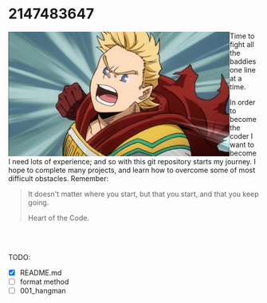 # 2147483647

<img align="left" height="250" src="https://github.com/MrColour/2147483647/blob/master/resources/maxresdefault.jpg" />

Time to fight all the baddies one line at a time.

In order to become the coder I want to become I need lots of experience; and so with this git repository starts my journey. I hope to complete many projects, and learn how to overcome some of most difficult obstacles. Remember:

>   It doesn't matter where you start, but that you start, and that you keep going. 
>
>   Heart of the Code.

<br>
<br>

TODO:
- [X] README.md
- [ ] format method
- [ ] 001_hangman

